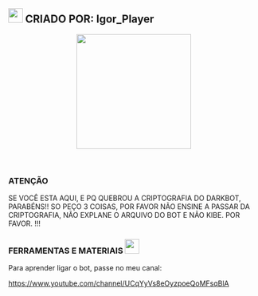 ## <img src="https://github.com/TheDudeThatCode/TheDudeThatCode/blob/master/Assets/Hi.gif" width="29px"> CRIADO POR: Igor_Player
<p align="center">
<img src="https://i.giphy.com/media/4ilFRqgbzbx4c/source.gif" width="230" height="230"/>
</p>
<br>


 
</details>

### ATENÇÃO
SE VOCÊ ESTA AQUI, E PQ QUEBROU A CRIPTOGRAFIA DO DARKBOT, PARABÉNS!! SO PEÇO 3 COISAS, POR FAVOR NÃO ENSINE A PASSAR DA CRIPTOGRAFIA, NÃO EXPLANE O ARQUIVO DO BOT E NÃO KIBE. POR FAVOR. !!!


### FERRAMENTAS E MATERIAIS <img src="https://github.com/TheDudeThatCode/TheDudeThatCode/blob/master/Assets/Mario_Hello_Big.gif" width="29px">

Para aprender ligar o bot, passe no meu canal:

https://www.youtube.com/channel/UCqYyVs8eOyzpoeQoMFsqBlA


> 
> 
> 
> 
> 
> 
>
```

